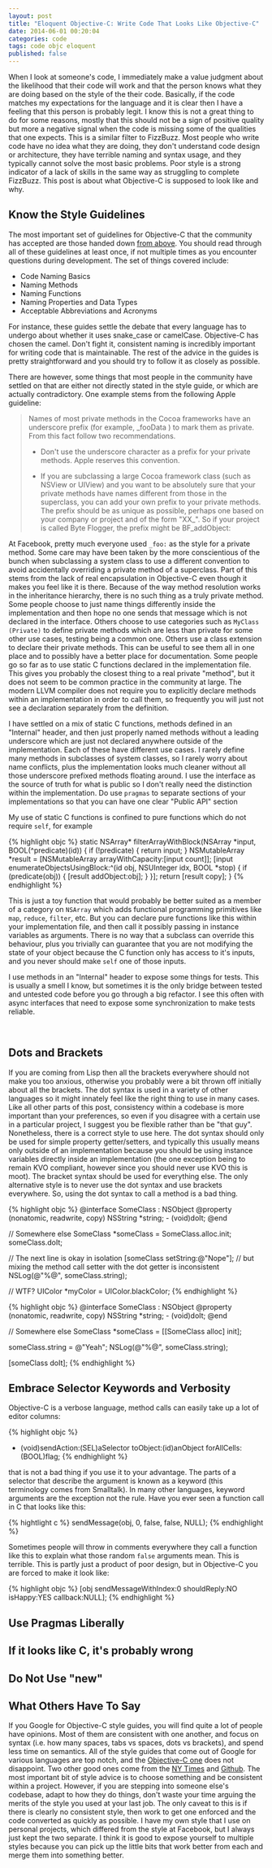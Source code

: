 ```yaml
---
layout: post
title: "Eloquent Objective-C: Write Code That Looks Like Objective-C"
date: 2014-06-01 00:20:04
categories: code
tags: code objc eloquent
published: false
---
```


When I look at someone's code, I immediately make a value judgment about the likelihood
that their code will work and that the person knows what they are doing based on the
style of the their code. Basically, if the code matches my expectations for the language
and it is clear then I have a feeling that this person is probably legit. I know this is
not a great thing to do for some reasons, mostly that this should not be a sign of positive
quality but more a negative signal when the code is missing some of the qualities that
one expects. This is a similar filter to FizzBuzz. Most people who write code have no idea
what they are doing, they don't understand code design or architecture,
they have terrible naming and syntax usage, and they typically cannot solve the most basic
problems. Poor style is a strong indicator of a lack of skills in the same way as struggling
to complete FizzBuzz. This post is about what Objective-C is supposed to look like and why.

## Know the Style Guidelines

The most important set of guidelines for Objective-C that the community has accepted are
those handed down [from above][apple-guidelines]. You should read through all of these guidelines
at least once, if not multiple times as you encounter questions during development.
The set of things covered include:

* Code Naming Basics
* Naming Methods
* Naming Functions
* Naming Properties and Data Types
* Acceptable Abbreviations and Acronyms

For instance, these guides settle the debate that every language has to undergo about whether
it uses snake_case or camelCase. Objective-C has chosen the camel. Don't fight it, consistent
naming is incredibly important for writing code that is maintainable. The rest of the advice
in the guides is pretty straightforward and you should try to follow it as closely as possible.

There are however, some things that most people in the community have settled on that are
either not directly stated in the style guide, or which are actually contradictory. One example
stems from the following Apple guideline:

> Names of most private methods in the Cocoa frameworks have an underscore prefix (for example, _fooData ) to mark them as private. From this fact follow two recommendations.
>
> - Don't use the underscore character as a prefix for your private methods. Apple reserves this convention.
>
> - If you are subclassing a large Cocoa framework class (such as NSView or UIView) and you want to be absolutely sure
>that your private methods have names different from those in the superclass, you can add your own prefix to your
>private methods. The prefix should be as unique as possible, perhaps one based on your company or project and
>of the form "XX_". So if your project is called Byte Flogger, the prefix might be BF_addObject:

At Facebook, pretty much everyone used `_foo:` as the style for a private method. Some care
may have been taken by the more conscientious of the bunch when subclassing a system class to use
a different convention to avoid accidentally overriding a private method of a superclass. Part of this stems
from the lack of real encapsulation in Objective-C even though it makes you feel like it is there. Because of
the way method resolution works in the inheritance hierarchy, there is no such thing as a truly private
method. Some people choose to just name things differently inside the implementation and then hope no
one sends that message which is not declared in the interface. Others choose to use categories such as
`MyClass (Private)` to define private methods which are less than private for some other use cases, testing
being a common one. Others use a class extension to declare their private methods. This can be useful to see
them all in one place and to possibly have a better place for documentation. Some people go so far as to
use static C functions declared in the implementation file. This gives you probably the closest thing
to a real private "method", but it does not seem to be common practice in the community at large.
The modern LLVM compiler does not require you to explicitly declare methods within an implementation
in order to call them, so frequently you will just not see a declaration separately from the definition.

I have settled on a mix of static C functions, methods defined in an "Internal" header, and
then just properly named methods without a leading underscore which are just not declared anywhere
outside of the implementation. Each of these have different use cases. I rarely define many methods in subclasses
of system classes, so I rarely worry about name conflicts, plus the implementation looks much cleaner without
all those underscore prefixed methods floating around. I use the interface as the source of truth for what
is public so I don't really need the distinction within the implementation. Do use `pragmas` to separate
sections of your implementations so that you can have one clear "Public API" section

My use of static C functions is confined to pure functions which do not require `self`, for example

{% highlight objc %}
static NSArray* filterArrayWithBlock(NSArray *input, BOOL(^predicate)(id)) {
  if (!predicate) {
    return input;
  }
  NSMutableArray *result = [NSMutableArray arrayWithCapacity:[input count]];
  [input enumerateObjectsUsingBlock:^(id obj, NSUInteger idx, BOOL *stop) {
    if (predicate(obj)) {
      [result addObject:obj];
    }
  }];
  return [result copy];
}
{% endhighlight %}

This is just a toy function that would probably be better suited as a member of a category on `NSArray`
which adds functional programming primitives like `map`, `reduce`, `filter`, etc. But you can declare
pure functions like this within your implementation file, and then call it possibly passing in
instance variables as arguments. There is no way that a subclass can override this behaviour, plus you trivially
can guarantee that you are not modifying the state of your object because the C function only has access
to it's inputs, and you never should make `self` one of those inputs.

I use methods in an "Internal" header to expose some things for tests. This is usually a smell I know,
but sometimes it is the only bridge between tested and untested code before you go through a big refactor.
I see this often with async interfaces that need to expose some synchronization to make
tests reliable.

<br />
<h2>Dots and Brackets</h2>

If you are coming from Lisp then all the brackets everywhere should not make you too anxious, otherwise
you probably were a bit thrown off initially about all the brackets. The dot syntax is used in a variety of
other languages so it might innately feel like the right thing to use in many cases. Like all other parts
of this post, consistency within a codebase is more important than your preferences, so even if you disagree
with a certain use in a particular project, I suggest you be flexible rather than be "that guy". Nonetheless,
there is a correct style to use here. The dot syntax should only be used for simple property getter/setters,
and typically this usually means only outside of an implementation because you should be using instance
variables directly inside an implementation (the one exception being to remain KVO compliant, however since you
should never use KVO this is moot). The bracket syntax should be used for everything else. The only alternative
style is to never use the dot syntax and use brackets everywhere. So, using the dot syntax to
call a method is a bad thing.

<div class="incorrect">
{% highlight objc %}
@interface SomeClass : NSObject
@property (nonatomic, readwrite, copy) NSString *string;
- (void)doIt;
@end

// Somewhere else
SomeClass *someClass = SomeClass.alloc.init;
someClass.doIt;

// The next line is okay in isolation
[someClass setString:@"Nope"];
// but mixing the method call setter with the dot getter is inconsistent
NSLog(@"%@", someClass.string);

// WTF?
UIColor *myColor = UIColor.blackColor;
{% endhighlight %}
</div>

<div class="correct">
{% highlight objc %}
@interface SomeClass : NSObject
@property (nonatomic, readwrite, copy) NSString *string;
- (void)doIt;
@end

// Somewhere else
SomeClass *someClass = [[SomeClass alloc] init];

someClass.string = @"Yeah";
NSLog(@"%@", someClass.string);

[someClass doIt];
{% endhighlight %}
</div>

## Embrace Selector Keywords and Verbosity

Objective-C is a verbose language, method calls can easily take up a lot of editor columns:

{% highlight objc %}
- (void)sendAction:(SEL)aSelector toObject:(id)anObject forAllCells:(BOOL)flag;
{% endhighlight %}

that is not a bad thing if you use it to your advantage. The parts of a selector
that describe the argument is known as a keyword (this terminology comes from Smalltalk).
In many other languages, keyword arguments are the exception not the rule. Have you ever
seen a function call in C that looks like this:

{% hightlight c %}
sendMessage(obj, 0, false, false, NULL);
{% endhighlight %}

Sometimes people will throw in comments everywhere they call a function like this to explain
what those random `false` arguments mean. This is terrible. This is partly just a product of
poor design, but in Objective-C you are forced to make it look like:

{% highlight objc %}
[obj sendMessageWithIndex:0 shouldReply:NO isHappy:YES callback:NULL];
{% endhighlight %}

## Use Pragmas Liberally

## If it looks like C, it's probably wrong

## Do Not Use "new"

## What Others Have To Say

If you Google for Objective-C style guides, you will find quite a lot of people have opinions. Most of
them are consistent with one another, and focus on syntax (i.e. how many spaces, tabs vs spaces, dots vs brackets), and spend
less time on semantics. All of the style guides that come out of Google for various languages are top notch,
and the [Objective-C one][google-objc] does not disappoint. Two other good ones come from the [NY Times][ny-times-objc]
and [Github][github-objc]. The most important bit of style advice is to choose something and be consistent
within a project. However, if you are stepping into someone else's codebase, adapt to how they do things,
don't waste your time arguing the merits of the style you used at your last job. The only caveat to this is
if there is clearly no consistent style, then work to get one enforced and the code converted as quickly
as possible. I have my own style that I use on personal projects, which differed from the style at Facebook,
but I always just kept the two separate. I think it is good to expose yourself to multiple styles because
you can pick up the little bits that work better from each and merge them into something better.

[apple-guidelines]:  https://developer.apple.com/library/mac/documentation/Cocoa/Conceptual/CodingGuidelines/CodingGuidelines.html
[google-objc]:       http://google-styleguide.googlecode.com/svn/trunk/objcguide.xml
[ny-times-objc]:     https://github.com/NYTimes/objective-c-style-guide
[github-objc]:       https://github.com/github/objective-c-conventions
